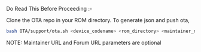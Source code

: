 Do Read This Before Proceeding :-

Clone the OTA repo in your ROM directory.
To generate json and push ota,
```bash
bash OTA/support/ota.sh <device_codename> <rom_directory> <maintainer_name> <maintainer_url> <forum_url>
```
NOTE: Maintainer URL and Forum URL parameters are optional